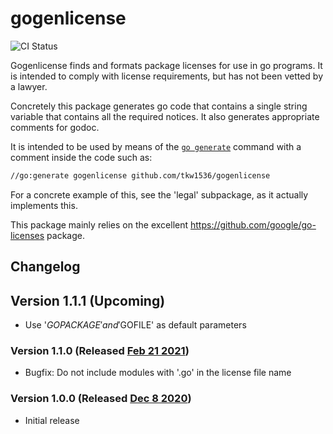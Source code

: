 # gogenlicense

![CI Status](https://github.com/tkw1536/gogenlicense/workflows/CI/badge.svg)

Gogenlicense finds and formats package licenses for use in go programs.
It is intended to comply with license requirements, but has not been vetted by a lawyer. 

Concretely this package generates go code that contains a single string variable that contains all the required notices. 
It also generates appropriate comments for godoc. 

It is intended to be used by means of the [`go generate`](https://golang.org/pkg/cmd/go/internal/generate/) command with a comment inside the code such as:

```bash
//go:generate gogenlicense github.com/tkw1536/gogenlicense
```

For a concrete example of this, see the 'legal' subpackage, as it actually implements this. 

This package mainly relies on the excellent https://github.com/google/go-licenses package. 

## Changelog

## Version 1.1.1 (Upcoming)

- Use '$GOPACKAGE' and '$GOFILE' as default parameters

### Version 1.1.0 (Released [Feb 21 2021](https://github.com/tkw1536/gogenlicense/releases/tag/v1.1.0))

- Bugfix: Do not include modules with '.go' in the license file name

### Version 1.0.0 (Released [Dec 8 2020](https://github.com/tkw1536/gogenlicense/releases/tag/v1.0.0))

- Initial release